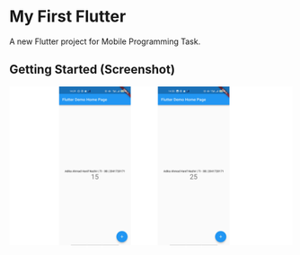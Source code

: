 # My First Flutter

A new Flutter project for Mobile Programming Task.

## Getting Started (Screenshot)

<img src="./images/Untitled-1.png" >
